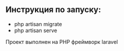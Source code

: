 ## Инструкция по запуску:

- php artisan migrate
- php artisan serve

Проект выполнен на PHP фреймворк laravel
